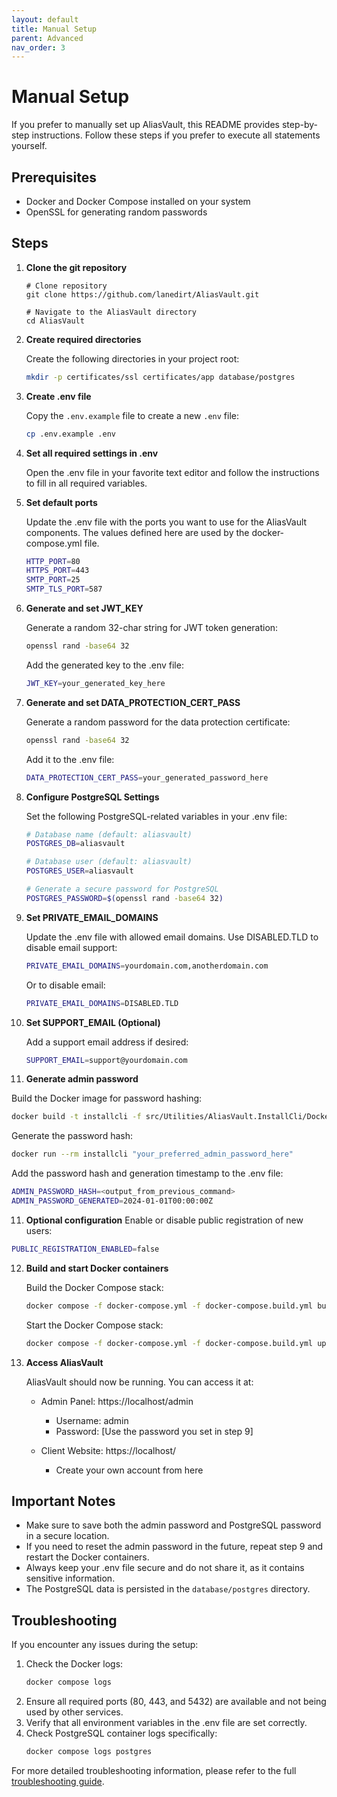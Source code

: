 ```yaml
---
layout: default
title: Manual Setup
parent: Advanced
nav_order: 3
---
```


# Manual Setup

If you prefer to manually set up AliasVault, this README provides step-by-step instructions. Follow these steps if you prefer to execute all statements yourself.

## Prerequisites

- Docker and Docker Compose installed on your system
- OpenSSL for generating random passwords

## Steps

1. **Clone the git repository**
   ```
   # Clone repository
   git clone https://github.com/lanedirt/AliasVault.git

   # Navigate to the AliasVault directory
   cd AliasVault
   ```

1. **Create required directories**

   Create the following directories in your project root:
   ```bash
   mkdir -p certificates/ssl certificates/app database/postgres
   ```

2. **Create .env file**

   Copy the `.env.example` file to create a new `.env` file:
   ```bash
   cp .env.example .env
   ```

3. **Set all required settings in .env**

   Open the .env file in your favorite text editor and follow the instructions to fill in all
   required variables.

4. **Set default ports**

   Update the .env file with the ports you want to use for the AliasVault components. The values defined here are used by the docker-compose.yml file.
   ```bash
   HTTP_PORT=80
   HTTPS_PORT=443
   SMTP_PORT=25
   SMTP_TLS_PORT=587
   ```

5. **Generate and set JWT_KEY**

   Generate a random 32-char string for JWT token generation:
   ```bash
   openssl rand -base64 32
   ```

   Add the generated key to the .env file:
   ```bash
   JWT_KEY=your_generated_key_here
   ```

6. **Generate and set DATA_PROTECTION_CERT_PASS**

   Generate a random password for the data protection certificate:
   ```bash
   openssl rand -base64 32
   ```

   Add it to the .env file:
   ```bash
   DATA_PROTECTION_CERT_PASS=your_generated_password_here
   ```

7. **Configure PostgreSQL Settings**

   Set the following PostgreSQL-related variables in your .env file:
   ```bash
   # Database name (default: aliasvault)
   POSTGRES_DB=aliasvault

   # Database user (default: aliasvault)
   POSTGRES_USER=aliasvault

   # Generate a secure password for PostgreSQL
   POSTGRES_PASSWORD=$(openssl rand -base64 32)
   ```

8. **Set PRIVATE_EMAIL_DOMAINS**

   Update the .env file with allowed email domains. Use DISABLED.TLD to disable email support:
   ```bash
   PRIVATE_EMAIL_DOMAINS=yourdomain.com,anotherdomain.com
   ```
   Or to disable email:
   ```bash
   PRIVATE_EMAIL_DOMAINS=DISABLED.TLD
   ```

9. **Set SUPPORT_EMAIL (Optional)**

   Add a support email address if desired:
   ```bash
   SUPPORT_EMAIL=support@yourdomain.com
   ```

10. **Generate admin password**

   Build the Docker image for password hashing:
   ```bash
   docker build -t installcli -f src/Utilities/AliasVault.InstallCli/Dockerfile .
   ```

   Generate the password hash:
   ```bash
   docker run --rm installcli "your_preferred_admin_password_here"
   ```

   Add the password hash and generation timestamp to the .env file:
   ```bash
   ADMIN_PASSWORD_HASH=<output_from_previous_command>
   ADMIN_PASSWORD_GENERATED=2024-01-01T00:00:00Z
   ```

11. **Optional configuration**
   Enable or disable public registration of new users:
   ```bash
   PUBLIC_REGISTRATION_ENABLED=false
   ```

12. **Build and start Docker containers**

    Build the Docker Compose stack:
    ```bash
    docker compose -f docker-compose.yml -f docker-compose.build.yml build
    ```

    Start the Docker Compose stack:
    ```bash
    docker compose -f docker-compose.yml -f docker-compose.build.yml up -d
    ```

13. **Access AliasVault**

    AliasVault should now be running. You can access it at:

    - Admin Panel: https://localhost/admin
        - Username: admin
        - Password: [Use the password you set in step 9]

    - Client Website: https://localhost/
        - Create your own account from here

## Important Notes

- Make sure to save both the admin password and PostgreSQL password in a secure location.
- If you need to reset the admin password in the future, repeat step 9 and restart the Docker containers.
- Always keep your .env file secure and do not share it, as it contains sensitive information.
- The PostgreSQL data is persisted in the `database/postgres` directory.

## Troubleshooting

If you encounter any issues during the setup:

1. Check the Docker logs:
   ```bash
   docker compose logs
   ```
2. Ensure all required ports (80, 443, and 5432) are available and not being used by other services.
3. Verify that all environment variables in the .env file are set correctly.
4. Check PostgreSQL container logs specifically:
   ```bash
   docker compose logs postgres
   ```

For more detailed troubleshooting information, please refer to the full [troubleshooting guide](../troubleshooting.md).
